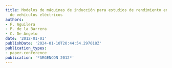 ```yaml
---
title: Modelos de máquinas de inducción para estudios de rendimiento en aplicaciones
  de vehículos eléctricos
authors:
- F. Aguilera
- P. de la Barrera
- C. De Angelo
date: '2012-01-01'
publishDate: '2024-01-10T20:44:54.297018Z'
publication_types:
- paper-conference
publication: '*ARGENCON 2012*'
---
```

